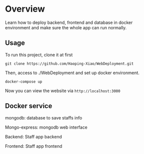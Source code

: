 # Overview

Learn how to deploy backend, frontend and database in docker environment and make sure the whole app can run normally.

## Usage

To run this project, clone it at first

```shell
git clone https://github.com/Haoping-Xiao/WebDeployment.git
```

Then, access to ./WebDeployment and set up docker environment.

```shell
docker-compose up
```

Now you can view the website via `http://localhost:3000`

## Docker service

mongodb: database to save staffs info

Mongo-express: mongodb web interface

Backend: Staff app backend

Frontend: Staff app frontend







# 